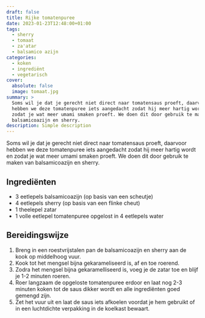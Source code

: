 ```yaml
---
draft: false
title: Rijke tomatenpuree
date: 2023-01-23T12:48:00+01:00
tags:
  - sherry
  - tomaat
  - za'atar
  - balsamico azijn
categories:
  - koken
  - ingrediënt
  - vegetarisch
cover:
  absolute: false
  image: tomaat.jpg
summary: >
  Soms wil je dat je gerecht niet direct naar tomatensaus proeft, daarvoor
  hebben we deze tomatenpuree iets aangedacht zodat hij meer hartig wordt en
  zodat je wat meer umami smaken proeft. We doen dit door gebruik te maken van
  balsamicoazijn en sherry.
description: Simple description
---
```

Soms wil je dat je gerecht niet direct naar tomatensaus proeft, daarvoor hebben we deze tomatenpuree iets aangedacht zodat hij meer hartig wordt en zodat je wat meer umami smaken proeft. We doen dit door gebruik te maken van balsamicoazijn en sherry.


## Ingrediënten

- 3 eetlepels balsamicoazijn (op basis van een scheutje)
- 4 eetlepels sherry (op basis van een flinke cheut)
- 1 theelepel zatar
- 1 volle eetlepel tomatenpuree opgelost in 4 eetlepels water

## Bereidingswijze

1. Breng in een roestvrijstalen pan de balsamicoazijn en sherry aan de kook op middelhoog vuur.
2. Kook tot het mengsel bijna gekarameliseerd is, af en toe roerend.
3. Zodra het mengsel bijna gekaramelliseerd is, voeg je de zatar toe en blijf je 1-2 minuten roeren.
4. Roer langzaam de opgeloste tomatenpuree erdoor en laat nog 2-3 minuten koken tot de saus dikker wordt en alle ingrediënten goed gemengd zijn.
5. Zet het vuur uit en laat de saus iets afkoelen voordat je hem gebruikt of in een luchtdichte verpakking in de koelkast bewaart.